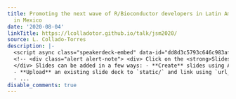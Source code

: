 ```yaml
---
title: Promoting the next wave of R/Bioconductor developers in Latin America starting
  in Mexico
date: '2020-08-04'
linkTitle: https://lcolladotor.github.io/talk/jsm2020/
source: L. Collado-Torres
description: |-
  <script async class="speakerdeck-embed" data-id="dd8d3c5793c646c983af37cb1f3b4d2f" data-ratio="1.77777777777778" src="//speakerdeck.com/assets/embed.js"></script>
  <!-- <div class="alert alert-note"> <div> Click on the <strong>Slides</strong> button above to view the built-in slides feature. </div>
  </div> Slides can be added in a few ways: - **Create** slides using Academic's *Slides* feature and link using `url_slides` parameter in the front matter of the talk file
  - **Upload** an existing slide deck to `static/` and link using `url_slides` parameter in the front matter of the talk file
  - ...
disable_comments: true
---
```

<script async class="speakerdeck-embed" data-id="dd8d3c5793c646c983af37cb1f3b4d2f" data-ratio="1.77777777777778" src="//speakerdeck.com/assets/embed.js"></script>
<!-- <div class="alert alert-note"> <div> Click on the <strong>Slides</strong> button above to view the built-in slides feature. </div>
</div> Slides can be added in a few ways: - **Create** slides using Academic's *Slides* feature and link using `url_slides` parameter in the front matter of the talk file
- **Upload** an existing slide deck to `static/` and link using `url_slides` parameter in the front matter of the talk file
- ...